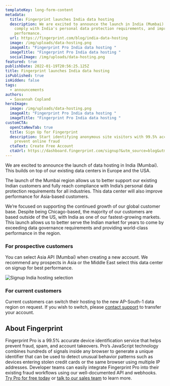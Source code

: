 ```yaml
---
templateKey: long-form-content
metadata:
  title: Fingerprint launches India data hosting
  description: We are excited to announce the launch in India (Mumbai) in order to
    comply with India's personal data protection requirements, and improve
    performance.
  url: https://fingerprint.com/blog/india-data-hosting
  image: /img/uploads/data-hosting.png
  imageAlt: "Fingerprint Pro India data hosting "
  imageTitle: "Fingerprint Pro India data hosting "
  socialImage: /img/uploads/data-hosting.png
featured: true
publishDate: 2022-01-19T20:56:25.125Z
title: Fingerprint launches India data hosting
isPublished: true
isHidden: false
tags:
  - announcements
authors:
  - Savannah Copland
heroImage:
  image: /img/uploads/data-hosting.png
  imageAlt: "Fingerprint Pro India data hosting "
  imageTitle: "Fingerprint Pro India data hosting "
customCTA:
  openCtaNewTab: true
  title: Sign Up for Fingerprint
  description: Start identifying anonymous site visitors with 99.5% accuracy to
    prevent online fraud
  ctaText: Create Free Account
  ctaUrl: https://dashboard.fingerprint.com/signup?&utm_source=blog&utm_medium=website&utm_campaign=blog
---
```

We are excited to announce the launch of data hosting in India (Mumbai). This builds on top of our existing data centers in Europe and the USA.

The launch of the Mumbai region allows us to better support our existing Indian customers and fully reach compliance with India’s personal data protection requirements for all industries. This data center will also improve performance for Asia-based customers.

We’re focused on supporting the continued growth of our global customer base. Despite being Chicago-based, the majority of our customers are based outside of the US, with India as one of our fastest-growing markets. This launch allows us to better serve the Indian market for years to come by exceeding data governance requirements and providing world-class performance in the region.

### For prospective customers

You can select Asia API (Mumbai) when creating a new account. We recommend any prospects in Asia or the Middle East select this data center on signup for best performance.

![Signup India hosting selection](/img/uploads/india-region-selector.png "Signup India hosting selection")

### For current customers

Current customers can switch their hosting to the new AP-South-1 data region on request. If you wish to switch, please [contact support](mailto:support@fingerprint.com) to transfer your account.

## About Fingerprint

Fingerprint Pro is a 99.5% accurate device identification service that helps prevent fraud, spam, and account takeovers. Pro’s JavaScript technology combines hundreds of signals inside any browser to generate a unique identifier that can be used to detect unusual behavior patterns such as devices entering stolen credit cards or the same browser using multiple IP addresses. Developer teams can easily integrate Fingerprint Pro into their existing fraud workflows using our well-documented API and webhooks. [Try Pro for free today](https://dashboard.fingerprint.com/signup) or [talk to our sales team](/contact-sales/?utm_source=blog&utm_medium=website&utm_campaign=blog) to learn more.